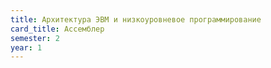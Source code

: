 ```yaml
---
title: Архитектура ЭВМ и низкоуровневое программирование
card_title: Ассемблер
semester: 2
year: 1
---
```


